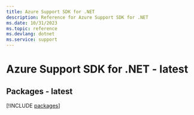 ```yaml
---
title: Azure Support SDK for .NET
description: Reference for Azure Support SDK for .NET
ms.date: 10/31/2023
ms.topic: reference
ms.devlang: dotnet
ms.service: support
---
```

# Azure Support SDK for .NET - latest
## Packages - latest
[!INCLUDE [packages](support-index.md)]